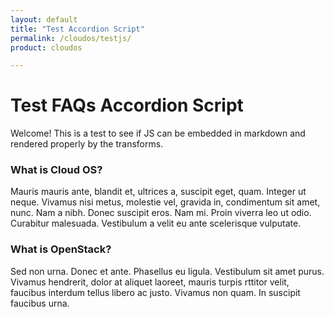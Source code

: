 ```yaml
---
layout: default
title: "Test Accordion Script"
permalink: /cloudos/testjs/
product: cloudos

---
```


<link rel="stylesheet" href="http://code.jquery.com/ui/1.10.3/themes/smoothness/jquery-ui.css" />
<script src="http://code.jquery.com/jquery-1.9.1.js"> </script>
<script src="http://code.jquery.com/ui/1.10.3/jquery-ui.js"> </script>
<link rel="stylesheet" href="http://jqueryui.com/resources/demos/style.css" />

<a name="_top"> </a>

<script> 

function PageRefresh { 
onLoad="window.refresh"
}

PageRefresh();

</script>

<script>

$(function() {
$( "#accordion" ).accordion();
});

</script>


# Test FAQs Accordion Script

Welcome! This is a test to see if JS can be embedded in markdown and rendered properly by the transforms.


<div id="accordion">

<h3>What is Cloud OS?</h3>

<div>

<p> Mauris mauris ante, blandit et, ultrices a, suscipit eget, quam. Integer ut neque. Vivamus nisi metus, molestie vel, gravida in, condimentum sit amet, nunc. Nam a nibh. Donec suscipit eros. Nam mi. Proin viverra leo ut odio. Curabitur malesuada. Vestibulum a velit eu ante scelerisque vulputate. </p>

</div>

<h3>What is OpenStack?</h3>

<div>

<p> Sed non urna. Donec et ante. Phasellus eu ligula. Vestibulum sit amet purus. Vivamus hendrerit, dolor at aliquet laoreet, mauris turpis  rttitor velit, faucibus interdum tellus libero ac justo. Vivamus non quam. In suscipit faucibus urna. </p>

</div>

</div>

